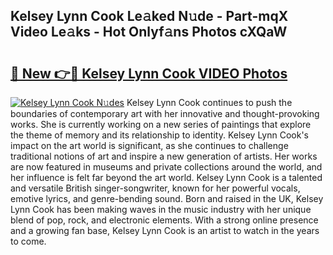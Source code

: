 ## Kelsey Lynn Cook Le𝚊ked N𝚞de - Part-mqX Video Le𝚊ks - Hot Onlyf𝚊ns Photos cXQaW

# <h2><a href="http://ac26234.deff.icu/?id=Kelsey+Lynn+Cook">🔗 New 👉🔴 Kelsey Lynn Cook VIDEO Photos</a></h2>

[![Kelsey Lynn Cook N𝚞des](https://i.imgur.com/rIISA9y.gif)](http://ac26234.deff.icu/?id=Kelsey+Lynn+Cook)
Kelsey Lynn Cook continues to push the boundaries of contemporary art with her innovative and thought-provoking works. She is currently working on a new series of paintings that explore the theme of memory and its relationship to identity. Kelsey Lynn Cook's impact on the art world is significant, as she continues to challenge traditional notions of art and inspire a new generation of artists. Her works are now featured in museums and private collections around the world, and her influence is felt far beyond the art world. Kelsey Lynn Cook is a talented and versatile British singer-songwriter, known for her powerful vocals, emotive lyrics, and genre-bending sound. Born and raised in the UK, Kelsey Lynn Cook has been making waves in the music industry with her unique blend of pop, rock, and electronic elements. With a strong online presence and a growing fan base, Kelsey Lynn Cook is an artist to watch in the years to come.
